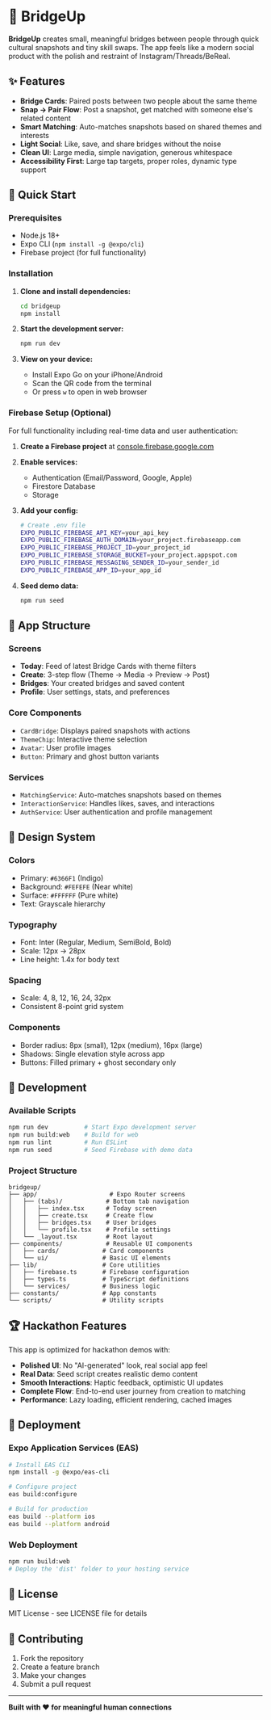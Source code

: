# 🌉 BridgeUp

**BridgeUp** creates small, meaningful bridges between people through quick cultural snapshots and tiny skill swaps. The app feels like a modern social product with the polish and restraint of Instagram/Threads/BeReal.

## ✨ Features

- **Bridge Cards**: Paired posts between two people about the same theme
- **Snap → Pair Flow**: Post a snapshot, get matched with someone else's related content
- **Smart Matching**: Auto-matches snapshots based on shared themes and interests
- **Light Social**: Like, save, and share bridges without the noise
- **Clean UI**: Large media, simple navigation, generous whitespace
- **Accessibility First**: Large tap targets, proper roles, dynamic type support

## 🚀 Quick Start

### Prerequisites

- Node.js 18+ 
- Expo CLI (`npm install -g @expo/cli`)
- Firebase project (for full functionality)

### Installation

1. **Clone and install dependencies:**
   ```bash
   cd bridgeup
   npm install
   ```

2. **Start the development server:**
   ```bash
   npm run dev
   ```

3. **View on your device:**
   - Install Expo Go on your iPhone/Android
   - Scan the QR code from the terminal
   - Or press `w` to open in web browser

### Firebase Setup (Optional)

For full functionality including real-time data and user authentication:

1. **Create a Firebase project** at [console.firebase.google.com](https://console.firebase.google.com)

2. **Enable services:**
   - Authentication (Email/Password, Google, Apple)
   - Firestore Database
   - Storage

3. **Add your config:**
   ```bash
   # Create .env file
   EXPO_PUBLIC_FIREBASE_API_KEY=your_api_key
   EXPO_PUBLIC_FIREBASE_AUTH_DOMAIN=your_project.firebaseapp.com
   EXPO_PUBLIC_FIREBASE_PROJECT_ID=your_project_id
   EXPO_PUBLIC_FIREBASE_STORAGE_BUCKET=your_project.appspot.com
   EXPO_PUBLIC_FIREBASE_MESSAGING_SENDER_ID=your_sender_id
   EXPO_PUBLIC_FIREBASE_APP_ID=your_app_id
   ```

4. **Seed demo data:**
   ```bash
   npm run seed
   ```

## 📱 App Structure

### Screens

- **Today**: Feed of latest Bridge Cards with theme filters
- **Create**: 3-step flow (Theme → Media → Preview → Post)
- **Bridges**: Your created bridges and saved content
- **Profile**: User settings, stats, and preferences

### Core Components

- `CardBridge`: Displays paired snapshots with actions
- `ThemeChip`: Interactive theme selection
- `Avatar`: User profile images
- `Button`: Primary and ghost button variants

### Services

- `MatchingService`: Auto-matches snapshots based on themes
- `InteractionService`: Handles likes, saves, and interactions
- `AuthService`: User authentication and profile management

## 🎨 Design System

### Colors
- Primary: `#6366F1` (Indigo)
- Background: `#FEFEFE` (Near white)
- Surface: `#FFFFFF` (Pure white)
- Text: Grayscale hierarchy

### Typography
- Font: Inter (Regular, Medium, SemiBold, Bold)
- Scale: 12px → 28px
- Line height: 1.4x for body text

### Spacing
- Scale: 4, 8, 12, 16, 24, 32px
- Consistent 8-point grid system

### Components
- Border radius: 8px (small), 12px (medium), 16px (large)
- Shadows: Single elevation style across app
- Buttons: Filled primary + ghost secondary only

## 🔧 Development

### Available Scripts

```bash
npm run dev          # Start Expo development server
npm run build:web    # Build for web
npm run lint         # Run ESLint
npm run seed         # Seed Firebase with demo data
```

### Project Structure

```
bridgeup/
├── app/                    # Expo Router screens
│   ├── (tabs)/            # Bottom tab navigation
│   │   ├── index.tsx      # Today screen
│   │   ├── create.tsx     # Create flow
│   │   ├── bridges.tsx    # User bridges
│   │   └── profile.tsx    # Profile settings
│   └── _layout.tsx        # Root layout
├── components/            # Reusable UI components
│   ├── cards/            # Card components
│   └── ui/               # Basic UI elements
├── lib/                  # Core utilities
│   ├── firebase.ts       # Firebase configuration
│   ├── types.ts          # TypeScript definitions
│   └── services/         # Business logic
├── constants/            # App constants
└── scripts/              # Utility scripts
```

## 🏆 Hackathon Features

This app is optimized for hackathon demos with:

- **Polished UI**: No "AI-generated" look, real social app feel
- **Real Data**: Seed script creates realistic demo content
- **Smooth Interactions**: Haptic feedback, optimistic UI updates
- **Complete Flow**: End-to-end user journey from creation to matching
- **Performance**: Lazy loading, efficient rendering, cached images

## 🚀 Deployment

### Expo Application Services (EAS)

```bash
# Install EAS CLI
npm install -g @expo/eas-cli

# Configure project
eas build:configure

# Build for production
eas build --platform ios
eas build --platform android
```

### Web Deployment

```bash
npm run build:web
# Deploy the 'dist' folder to your hosting service
```

## 📄 License

MIT License - see LICENSE file for details

## 🤝 Contributing

1. Fork the repository
2. Create a feature branch
3. Make your changes
4. Submit a pull request

---

**Built with ❤️ for meaningful human connections**
